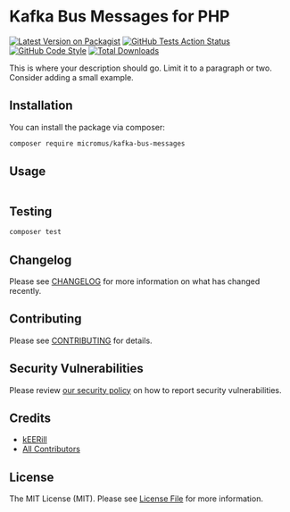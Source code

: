 # Kafka Bus Messages for PHP

[![Latest Version on Packagist](https://img.shields.io/packagist/v/micromus/kafka-bus-messages.svg?style=flat-square)](https://packagist.org/packages/micromus/kafka-bus-messages)
[![GitHub Tests Action Status](https://img.shields.io/github/actions/workflow/status/micromus/kafka-bus-messages/run-tests.yml?branch=main&label=tests&style=flat-square)](https://github.com/micromus/kafka-bus-messages/actions?query=workflow%3Arun-tests+branch%3Amain)
[![GitHub Code Style](https://img.shields.io/github/actions/workflow/status/micromus/kafka-bus-messages/php-code-style.yml?branch=main&label=code%20style&style=flat-square)](https://github.com/micromus/kafka-bus-messages/actions?query=workflow%3A"PHP+Code+Style"+branch%3Amain)
[![Total Downloads](https://img.shields.io/packagist/dt/micromus/kafka-bus-messages.svg?style=flat-square)](https://packagist.org/packages/micromus/kafka-bus-messages)

This is where your description should go. Limit it to a paragraph or two. Consider adding a small example.

## Installation

You can install the package via composer:

```bash
composer require micromus/kafka-bus-messages
```

## Usage

```php

```

## Testing

```bash
composer test
```

## Changelog

Please see [CHANGELOG](CHANGELOG.md) for more information on what has changed recently.

## Contributing

Please see [CONTRIBUTING](CONTRIBUTING.md) for details.

## Security Vulnerabilities

Please review [our security policy](../../security/policy) on how to report security vulnerabilities.

## Credits

- [kEERill](https://github.com/kEERill)
- [All Contributors](../../contributors)

## License

The MIT License (MIT). Please see [License File](LICENSE.md) for more information.
